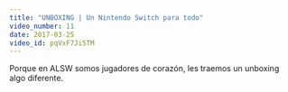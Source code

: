 ```yaml
---
title: "UNBOXING | Un Nintendo Switch para todo"
video_number: 11
date: 2017-03-25
video_id: pqVxF7Ji5TM
---
```

Porque en ALSW somos jugadores de corazón, les traemos un unboxing algo diferente. 
